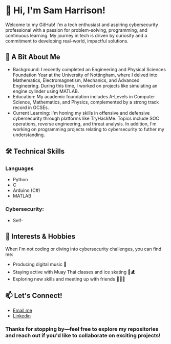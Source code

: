 # 👋 Hi, I'm Sam Harrison!

Welcome to my GitHub! I'm a tech enthusiast and aspiring cybersecurity professional with a passion for problem-solving, programming, and continuous learning. My journey in tech is driven by curiosity and a commitment to developing real-world, impactful solutions.

## 🚀 A Bit About Me
+ Background: I recently completed an Engineering and Physical Sciences Foundation Year at the University of Nottingham, where I delved into Mathematics, Electromagnetism, Mechanics, and Advanced Engineering. During this time, I worked on projects like simulating an engine cylinder using MATLAB.
+ Education: My academic foundation includes A-Levels in Computer Science, Mathematics, and Physics, complemented by a strong track record in GCSEs.
+ Current Learning: I'm honing my skills in offensive and defensive cybersecurity through platforms like TryHackMe. Topics include SOC operations, reverse engineering, and threat analysis. In addition, I'm working on programming projects relating to cybersecurity to futher my understanding.
## 🛠️ Technical Skills
### Languages
+ Python
+ C
+ Arduino (C#)
+ MATLAB

### Cybersecurity: 
+ Self-
## 🌱 Interests & Hobbies
When I'm not coding or diving into cybersecurity challenges, you can find me:

+ Producing digital music 🎵
+ Staying active with Muay Thai classes and ice skating 🥋⛸️
+ Exploring new skills and meeting up with friends 🧑‍🤝‍🧑
## 📫 Let's Connect!
+ [Email me](mailto:harrison.2004@outlook.com)
+ [Linkedin](https://www.linkedin.com/in/sam-harrison-0b2a5227a/)

### Thanks for stopping by—feel free to explore my repositories and reach out if you'd like to collaborate on exciting projects!
